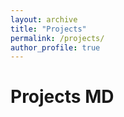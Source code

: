 ```yaml
---
layout: archive
title: "Projects"
permalink: /projects/
author_profile: true
---
```




# Projects MD